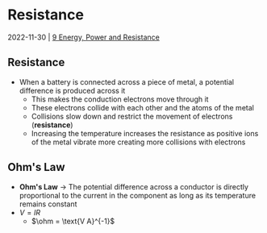 # Resistance
2022-11-30 | [9 Energy, Power and Resistance](9%20Energy,%20Power%20and%20Resistance.md)

## Resistance
- When a battery is connected across a piece of metal, a potential difference is produced across it
	- This makes the conduction electrons move through it
	- These electrons collide with each other and the atoms of the metal
	- Collisions slow down and restrict the movement of electrons (**resistance**)
	- Increasing the temperature increases the resistance as positive ions of the metal vibrate more creating more collisions with electrons

## Ohm's Law
- **Ohm's Law** -> The potential difference across a conductor is directly proportional to the current in the component as long as its temperature remains constant
- $V = IR$
	- $\ohm = \text{V A}^{-1}$